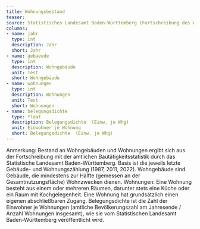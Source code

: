 ```yaml
---
title: Wohnungsbestand
teaser: 
source: Statistisches Landesamt Baden-Württemberg (Fortschreibung des Wohngebäude- und Wohnungsbestandes)
columns:
- name: jahr
  type: int
  description: Jahr
  short: Jahr
- name: gebaeude
  type: int
  description: Wohngebäude
  unit: Test
  short: Wohngebäude
- name: wohnungen
  type: int
  description: Wohnungen
  unit: Test
  short: Wohnungen
- name: belegungsdichte
  type: float
  description: Belegungsdichte  (Einw. je Whg)
  unit: Einwohner je Wohnung
  short: Belegungsdichte  (Einw. je Whg)
---
```

Anmerkung: Bestand an Wohngebäuden und Wohnungen ergibt sich aus der Fortschreibung mit der amtlichen Bautätigkeitsstatistik durch das Statistische Landesamt Baden-Württemberg. Basis ist die jeweils letzte Gebäude- und Wohnungszählung (1987, 2011, 2022). 
Wohngebäude sind Gebäude, die mindestens zur Hälfte (gemessen an der Gesamtnutzungsfläche) Wohnzwecken dienen.
Wohnungen: Eine Wohnung besteht aus einem oder mehreren Räumen, darunter stets eine Küche oder ein Raum mit Kochgelegenheit. Eine Wohnung hat grundsätzlich einen eigenen abschließbaren Zugang.
Belegungsdichte ist die Zahl der Einwohner je Wohnungen (amtliche Bevölkerungszahl am Jahresende / Anzahl Wohnungen insgesamt), wie sie vom Statistischen Landesamt Baden-Württemberg veröffentlicht wird. 

